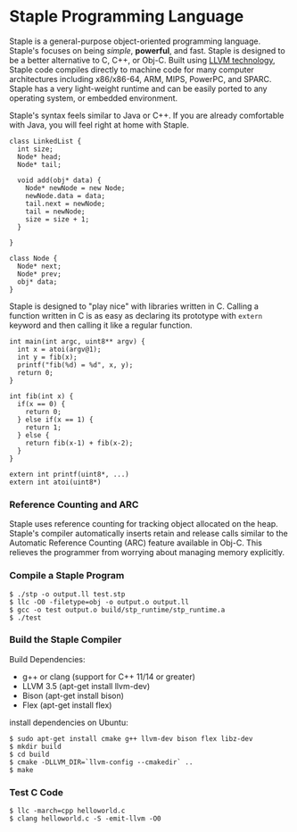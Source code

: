
Staple Programming Language
============================

Staple is a general-purpose object-oriented programming language. Staple's focuses on being *simple*, __powerful__, and fast. Staple is designed to be a better alternative to C, C++, or Obj-C. Built using [LLVM technology](http://llvm.org/), Staple code compiles directly to machine code for many computer architectures including x86/x86-64, ARM, MIPS, PowerPC, and SPARC. Staple has a very light-weight runtime and can be easily ported to any operating system, or embedded environment.

Staple's syntax feels similar to Java or C++. If you are already comfortable with Java, you will feel right at home with Staple.

```
class LinkedList {
  int size;
  Node* head;
  Node* tail;

  void add(obj* data) {
    Node* newNode = new Node;
    newNode.data = data;
    tail.next = newNode;
    tail = newNode;
    size = size + 1;
  }

}

class Node {
  Node* next;
  Node* prev;
  obj* data;
}
```

Staple is designed to "play nice" with libraries written in C. Calling a function written in C is as easy as declaring its prototype with `extern` keyword and then calling it like a regular function.

```
int main(int argc, uint8** argv) {
  int x = atoi(argv@1);
  int y = fib(x);
  printf("fib(%d) = %d", x, y);
  return 0;
}

int fib(int x) {
  if(x == 0) {
    return 0;
  } else if(x == 1) {
    return 1;
  } else {
    return fib(x-1) + fib(x-2);
  }
}

extern int printf(uint8*, ...)
extern int atoi(uint8*)
```

### Reference Counting and ARC ###

Staple uses reference counting for tracking object allocated on the heap. Staple's compiler automatically inserts retain and release calls similar to the Automatic Reference Counting (ARC) feature available in Obj-C. This relieves the programmer from worrying about managing memory explicitly.

### Compile a Staple Program ###

```
$ ./stp -o output.ll test.stp
$ llc -O0 -filetype=obj -o output.o output.ll
$ gcc -o test output.o build/stp_runtime/stp_runtime.a
$ ./test
```

### Build the Staple Compiler ###

Build Dependencies:
* g++ or clang (support for C++ 11/14 or greater)
* LLVM 3.5 (apt-get install llvm-dev)
* Bison (apt-get install bison)
* Flex (apt-get install flex)

install dependencies on Ubuntu:
```
$ sudo apt-get install cmake g++ llvm-dev bison flex libz-dev
$ mkdir build
$ cd build
$ cmake -DLLVM_DIR=`llvm-config --cmakedir` ..
$ make
```


### Test C Code ###
```
$ llc -march=cpp helloworld.c
$ clang helloworld.c -S -emit-llvm -O0
```